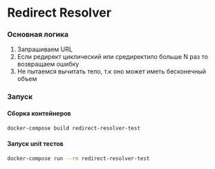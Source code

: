 # Redirect Resolver

### Основная логика

1) Запрашиваем URL
2) Если редирект циклический или средиректило больше N раз то возвращаем ошибку
3) Не пытаемся вычитать тело, т.к оно может иметь бесконечный объем

### Запуск

#### Сборка контейнеров
```bash
docker-compose build redirect-resolver-test
```

#### Запуск unit тестов
```bash
docker-compose run --rm redirect-resolver-test

```
